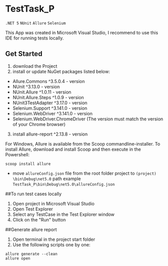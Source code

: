 # TestTask_P
`.NET 5` `NUnit` `Allure` `Selenium`

This App was created in Microsoft Visual Studio, I recommend to use this IDE for running tests locally.

## Get Started
1) download the Project
2) install or update NuGet packages listed below:
* Allure.Commons ^3.5.0.4 - version
* NUnit ^3.13.0 - version
* NUnit.Allure ^1.0.11 - version
* NUnit.Allure.Steps ^1.0.9 - version
* NUnit3TestAdapter ^3.17.0 - version
* Selenium.Support ^3.141.0 - version
* Selenium.WebDriver ^3.141.0 - version
* Selenium.WebDriver.ChromeDriver (The version must match the version of your Chrome browser)
3) install allure-report ^2.13.8 - version 

For Windows, Allure is available from the Scoop commandline-installer.
To install Allure, download and install Scoop and then execute in the Powershell: 
```
scoop install allure

```
* move `allureConfig.json` file from the root folder project to `(project) \bin\Debug\net5.0`
path example `TestTask_P\bin\Debug\net5.0\allureConfig.json`

##To run test cases locally
 
1) Open project in Microsoft Visual Studio
2) Open Test Explorer
3) Select any TestCase in the Test Explorer window 
4) Click on the "Run" button
 
 
##Generate allure report
 
1) Open terminal in the project start folder 
2) Use the following scripts one by one:
```
allure generate --clean 
allure open
```
